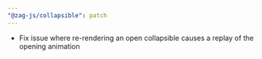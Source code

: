 ```yaml
---
"@zag-js/collapsible": patch
---
```


- Fix issue where re-rendering an open collapsible causes a replay of the opening animation
